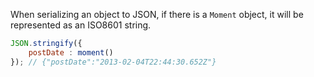 When serializing an object to JSON, if there is a `Moment` object, it will be represented as an ISO8601 string.

```javascript
JSON.stringify({
    postDate : moment()
}); // {"postDate":"2013-02-04T22:44:30.652Z"}
```
